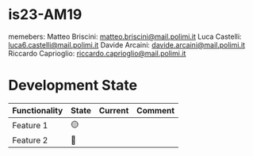 # is23-AM19

memebers:
  Matteo Briscini: matteo.briscini@mail.polimi.it
  Luca Castelli: luca6.castelli@mail.polimi.it
  Davide Arcaini: davide.arcaini@mail.polimi.it
  Riccardo Caprioglio: riccardo.caprioglio@mail.polimi.it

# Development State

| Functionality | State           | Current | Comment |
|---------------|-----------------| ---- | ---- |
| Feature 1 | :yellow_circle: | | |
| Feature 2     | :red_circle:    | | |
